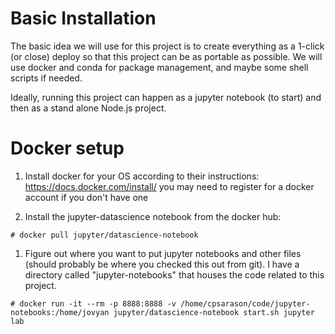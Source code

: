 # Basic Installation

The basic idea we will use for this project is to create everything as a 1-click (or close)
deploy so that this project can be as portable as possible. We will use docker and conda for 
package management, and maybe some shell scripts if needed. 

Ideally, running this project can happen as a jupyter notebook (to start) and then as a stand
alone Node.js project.

# Docker setup

1. Install docker for your OS according to their instructions: https://docs.docker.com/install/ 
   you may need to register for a docker account if you don't have one
 
1. Install the jupyter-datascience notebook from the docker hub:

  `# docker pull jupyter/datascience-notebook`
  
1. Figure out where you want to put jupyter notebooks and other files (should probably be where you 
checked this out from git). I have a directory called "jupyter-notebooks" that houses the code 
related to this project.

  `# docker run -it --rm -p 8888:8888 -v /home/cpsarason/code/jupyter-notebooks:/home/jovyan jupyter/datascience-notebook start.sh jupyter lab`
  


  
